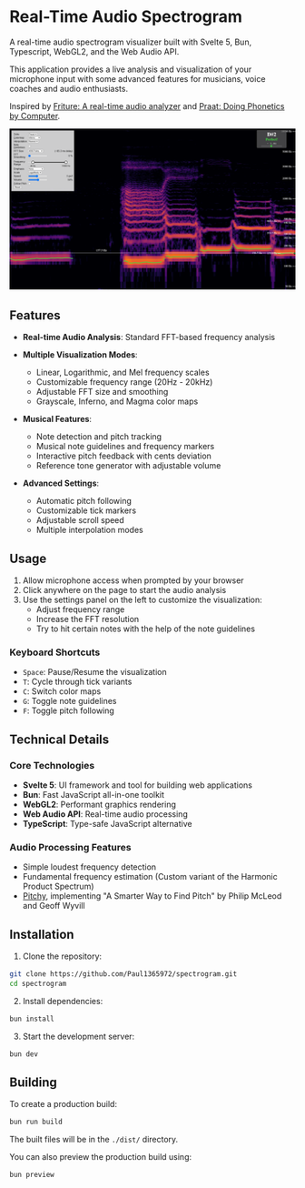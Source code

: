 # Real-Time Audio Spectrogram

A real-time audio spectrogram visualizer built with Svelte 5, Bun, Typescript, WebGL2, and the Web Audio API.

This application provides a live analysis and visualization of your microphone input with some advanced features for musicians, voice coaches and audio enthusiasts.

Inspired by [Friture: A real-time audio analyzer](https://friture.org/) and [Praat: Doing Phonetics by Computer](http://www.praat.org/).

![Spectrogram Screenshot](docs/sample_screenshot.png)


## Features

- **Real-time Audio Analysis**: Standard FFT-based frequency analysis
- **Multiple Visualization Modes**:
  - Linear, Logarithmic, and Mel frequency scales
  - Customizable frequency range (20Hz - 20kHz)
  - Adjustable FFT size and smoothing
  - Grayscale, Inferno, and Magma color maps

- **Musical Features**:
  - Note detection and pitch tracking
  - Musical note guidelines and frequency markers
  - Interactive pitch feedback with cents deviation
  - Reference tone generator with adjustable volume

- **Advanced Settings**:
  - Automatic pitch following
  - Customizable tick markers
  - Adjustable scroll speed
  - Multiple interpolation modes


## Usage

1. Allow microphone access when prompted by your browser
2. Click anywhere on the page to start the audio analysis
3. Use the settings panel on the left to customize the visualization:
   - Adjust frequency range
   - Increase the FFT resolution
   - Try to hit certain notes with the help of the note guidelines

### Keyboard Shortcuts

- `Space`: Pause/Resume the visualization
- `T`: Cycle through tick variants
- `C`: Switch color maps
- `G`: Toggle note guidelines
- `F`: Toggle pitch following


## Technical Details

### Core Technologies

- **Svelte 5**: UI framework and tool for building web applications
- **Bun**: Fast JavaScript all-in-one toolkit
- **WebGL2**: Performant graphics rendering
- **Web Audio API**: Real-time audio processing
- **TypeScript**: Type-safe JavaScript alternative

### Audio Processing Features

- Simple loudest frequency detection
- Fundamental frequency estimation (Custom variant of the Harmonic Product Spectrum)
- [Pitchy](https://github.com/ianprime0509/pitchy), implementing "A Smarter Way to Find Pitch" by Philip McLeod and Geoff Wyvill


## Installation

1. Clone the repository:
```bash
git clone https://github.com/Paul1365972/spectrogram.git
cd spectrogram
```

2. Install dependencies:
```bash
bun install
```

3. Start the development server:
```bash
bun dev
```


## Building

To create a production build:

```bash
bun run build
```

The built files will be in the `./dist/` directory.

You can also preview the production build using:

```bash
bun preview
```
